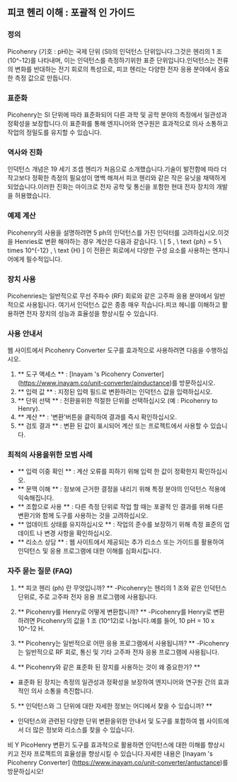 ## 피코 헨리 이해 : 포괄적 인 가이드

### 정의
Picohenry (기호 : pH)는 국제 단위 (SI)의 인덕턴스 단위입니다.그것은 헨리의 1 조 (10^-12)를 나타내며, 이는 인덕턴스를 측정하기위한 표준 단위입니다.인덕턴스는 전류의 변화를 반대하는 전기 회로의 특성으로, 피코 헨리는 다양한 전자 응용 분야에서 중요한 측정 값으로 만듭니다.

### 표준화
Picohenry는 SI 단위에 따라 표준화되어 다른 과학 및 공학 분야의 측정에서 일관성과 정확성을 보장합니다.이 표준화를 통해 엔지니어와 연구원은 효과적으로 의사 소통하고 작업의 정밀도를 유지할 수 있습니다.

### 역사와 진화
인덕턴스 개념은 19 세기 조셉 헨리가 처음으로 소개했습니다.기술이 발전함에 따라 더 작고보다 정확한 측정의 필요성이 명백 해져서 피코 헨리와 같은 작은 유닛을 채택하게되었습니다.이러한 진화는 마이크로 전자 공학 및 통신을 포함한 현대 전자 장치의 개발을 허용했습니다.

### 예제 계산
Picohenry의 사용을 설명하려면 5 ph의 인덕턴스를 가진 인덕터를 고려하십시오.이것을 Henries로 변환 해야하는 경우 계산은 다음과 같습니다.
\ [
5 \, \ text {ph} = 5 \ times 10^{-12} \, \ text {H}
\]
이 전환은 회로에서 다양한 구성 요소를 사용하는 엔지니어에게 필수적입니다.

### 장치 사용
Picohenries는 일반적으로 무선 주파수 (RF) 회로와 같은 고주파 응용 분야에서 일반적으로 사용됩니다. 여기서 인덕턴스 값은 종종 매우 작습니다.피코 헤니를 이해하고 활용하면 전자 장치의 성능과 효율성을 향상시킬 수 있습니다.

### 사용 안내서
웹 사이트에서 Picohenry Converter 도구를 효과적으로 사용하려면 다음을 수행하십시오.
1. ** 도구 액세스 ** : [Inayam 's Picohenry Converter] (https://www.inayam.co/unit-converter/ainductance)를 방문하십시오.
2. ** 입력 값 ** : 지정된 입력 필드로 변환하려는 인덕턴스 값을 입력하십시오.
3. ** 단위 선택 ** : 전환을위한 적절한 단위를 선택하십시오 (예 : Picohenry to Henry).
4. ** 계산 ** : '변환'버튼을 클릭하여 결과를 즉시 확인하십시오.
5. ** 검토 결과 ** : 변환 된 값이 표시되어 계산 또는 프로젝트에서 사용할 수 있습니다.

### 최적의 사용을위한 모범 사례
- ** 입력 이중 확인 ** : 계산 오류를 피하기 위해 입력 한 값이 정확한지 확인하십시오.
- ** 문맥 이해 ** : 정보에 근거한 결정을 내리기 위해 특정 분야의 인덕턴스 적용에 익숙해집니다.
- ** 조합으로 사용 ** : 다른 측정 단위로 작업 할 때는 포괄적 인 결과를 위해 다른 변환기와 함께 도구를 사용하는 것을 고려하십시오.
- ** 업데이트 상태를 유지하십시오 ** : 작업의 준수를 보장하기 위해 측정 표준의 업데이트 나 변경 사항을 확인하십시오.
- ** 리소스 상담 ** : 웹 사이트에서 제공되는 추가 리소스 또는 가이드를 활용하여 인덕턴스 및 응용 프로그램에 대한 이해를 심화시킵니다.

### 자주 묻는 질문 (FAQ)

1. ** 피코 헨리 (ph) 란 무엇입니까? **
-Picohenry는 헨리의 1 조와 같은 인덕턴스 단위로, 주로 고주파 전자 응용 프로그램에 사용됩니다.

2. ** Picohenry를 Henry로 어떻게 변환합니까? **
-Picohenry를 Henry로 변환하려면 Picohenry의 값을 1 조 (10^12)로 나눕니다.예를 들어, 10 pH = 10 x 10^-12 H.

3. ** Picohenry는 일반적으로 어떤 응용 프로그램에서 사용됩니까? **
-Picohenry는 일반적으로 RF 회로, 통신 및 기타 고주파 전자 응용 프로그램에 사용됩니다.

4. ** Picohenry와 같은 표준화 된 장치를 사용하는 것이 왜 중요한가? **
- 표준화 된 장치는 측정의 일관성과 정확성을 보장하여 엔지니어와 연구원 간의 효과적인 의사 소통을 촉진합니다.

5. ** 인덕턴스와 그 단위에 대한 자세한 정보는 어디에서 찾을 수 있습니까? **
- 인덕턴스와 관련된 다양한 단위 변환을위한 안내서 및 도구를 포함하여 웹 사이트에서 더 많은 정보와 리소스를 찾을 수 있습니다.

비 Y PicoHenry 변환기 도구를 효과적으로 활용하면 인덕턴스에 대한 이해를 향상시키고 전자 프로젝트의 효율성을 향상시킬 수 있습니다.자세한 내용은 [Inayam 's Picohenry Converter] (https://www.inayam.co/unit-converter/antuctance)를 방문하십시오!